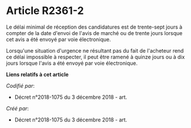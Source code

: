 # Article R2361-2

Le délai minimal de réception des candidatures est de trente-sept jours à compter de la date d'envoi de l'avis de marché ou
de trente jours lorsque cet avis a été envoyé par voie électronique.

Lorsqu'une situation d'urgence ne résultant pas du fait de l'acheteur rend ce délai impossible à respecter, il peut être
ramené à quinze jours ou à dix jours lorsque l'avis a été envoyé par voie électronique.

**Liens relatifs à cet article**

_Codifié par_:

  - Décret n°2018-1075 du 3 décembre 2018 - art.

_Créé par_:

  - Décret n°2018-1075 du 3 décembre 2018 - art.
